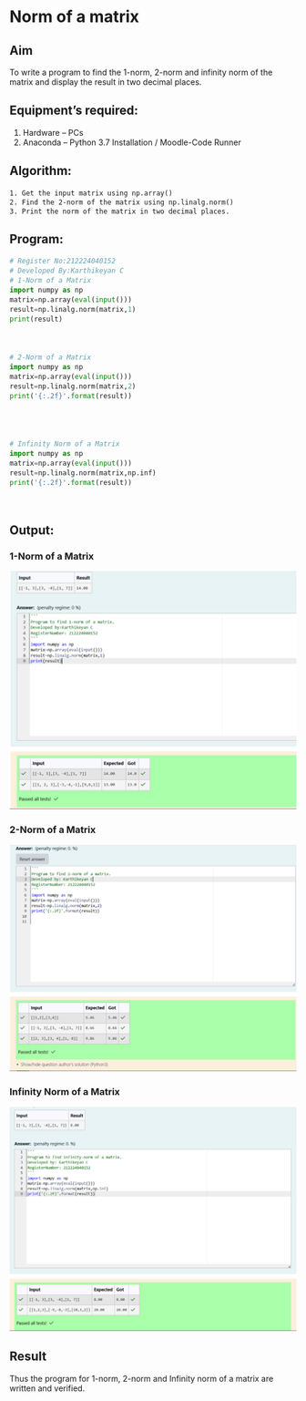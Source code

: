 # Norm of a matrix
## Aim
To write a program to find the 1-norm, 2-norm and infinity norm of the matrix and display the result in two decimal places.
## Equipment’s required:
1.	Hardware – PCs
2.	Anaconda – Python 3.7 Installation / Moodle-Code Runner
## Algorithm:
	1. Get the input matrix using np.array()   
    2. Find the 2-norm of the matrix using np.linalg.norm()
	3. Print the norm of the matrix in two decimal places.
## Program:
```Python
# Register No:212224040152
# Developed By:Karthikeyan C
# 1-Norm of a Matrix
import numpy as np
matrix=np.array(eval(input()))
result=np.linalg.norm(matrix,1)
print(result)



# 2-Norm of a Matrix
import numpy as np
matrix=np.array(eval(input()))
result=np.linalg.norm(matrix,2)
print('{:.2f}'.format(result))




# Infinity Norm of a Matrix
import numpy as np
matrix=np.array(eval(input()))
result=np.linalg.norm(matrix,np.inf)
print('{:.2f}'.format(result))




```
## Output:
### 1-Norm of a Matrix
![alt text](image-2.png)
<br>


### 2-Norm of a Matrix
![alt text](image-1.png)
<br>

### Infinity Norm of a Matrix
![alt text](image-3.png)
<br>

## Result
Thus the program for 1-norm, 2-norm and Infinity norm of a matrix are written and verified.
